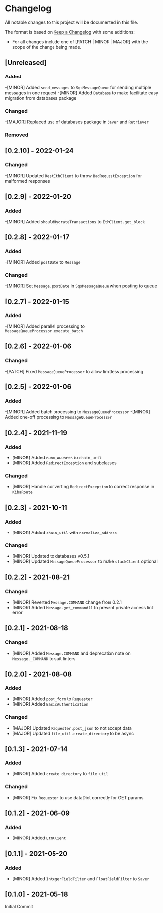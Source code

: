 # Changelog

All notable changes to this project will be documented in this file.

The format is based on [Keep a Changelog](https://keepachangelog.com/en/1.0.0/) with some additions:
- For all changes include one of [PATCH | MINOR | MAJOR] with the scope of the change being made.

## [Unreleased]

### Added
-[MINOR] Added `send_messages` to `SqsMessageQueue` for sending multiple messages in one request
-[MINOR] Added `Database` to make facilitate easy migration from databases package

### Changed
-[MAJOR] Replaced use of databases package in `Saver` and `Retriever`

### Removed

## [0.2.10] - 2022-01-24

### Changed
-[MINOR] Updated `RestEthClient` to throw `BadRequestException` for malformed responses

## [0.2.9] - 2022-01-20

### Added
-[MINOR] Added `shouldHydrateTransactions` to `EthClient.get_block`

## [0.2.8] - 2022-01-17

### Added
-[MINOR] Added `postDate` to `Message`

### Changed
-[MINOR] Set `Message.postDate` in `SqsMessageQueue` when posting to queue

## [0.2.7] - 2022-01-15

### Added
-[MINOR] Added parallel processing to `MessageQueueProcessor.execute_batch`

## [0.2.6] - 2022-01-06

### Changed
-[PATCH] Fixed `MessageQueueProcessor` to allow limitless processing

## [0.2.5] - 2022-01-06

### Added
-[MINOR] Added batch processing to `MessageQueueProcessor`
-[MINOR] Added one-off processing to `MessageQueueProcessor`

## [0.2.4] - 2021-11-19

### Added
- [MINOR] Added `BURN_ADDRESS` to `chain_util`
- [MINOR] Added `RedirectException` and subclasses

### Changed
- [MINOR] Handle converting `RedirectException` to correct response in `KibaRoute`

## [0.2.3] - 2021-10-11

### Added
- [MINOR] Added `chain_util` with `normalize_address`

### Changed
- [MINOR] Updated to databases v0.5.1
- [MINOR] Updated `MessageQueueProcessor` to make `slackClient` optional

## [0.2.2] - 2021-08-21

### Changed
- [MINOR] Reverted `Message.COMMAND` change from 0.2.1
- [MINOR] Added `Message.get_command()` to prevent private access lint error

## [0.2.1] - 2021-08-18

### Changed
- [MINOR] Added `Message.COMMAND` and deprecation note on `Message._COMMAND` to suit linters

## [0.2.0] - 2021-08-08

### Added
- [MINOR] Added `post_form` to `Requester`
- [MINOR] Added `BasicAuthentication`

### Changed
- [MAJOR] Updated `Requester.post_json` to not accept data
- [MAJOR] Updated `file_util.create_directory` to be async

## [0.1.3] - 2021-07-14

### Added
- [MINOR] Added `create_directory` to `file_util`

### Changed
- [MINOR] Fix `Requester` to use dataDict correctly for GET params

## [0.1.2] - 2021-06-09

### Added
- [MINOR] Added `EthClient`

## [0.1.1] - 2021-05-20

### Added
- [MINOR] Added `IntegerFieldFilter` and `FloatFieldFilter` to `Saver`

## [0.1.0] - 2021-05-18

Initial Commit
